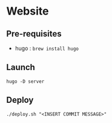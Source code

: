# Website

## Pre-requisites

- hugo : `brew install hugo`

## Launch

```
hugo -D server
```

## Deploy

```
./deploy.sh "<INSERT COMMIT MESSAGE>"
```
